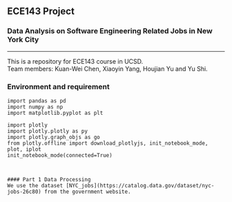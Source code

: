 ## ECE143 Project 
### Data Analysis on Software Engineering Related Jobs in New York City
----
This is a repository for ECE143 course in UCSD.  
Team members: Kuan-Wei Chen, Xiaoyin Yang, Houjian Yu and Yu Shi.

### Environment and requirement
```
import pandas as pd
import numpy as np
import matplotlib.pyplot as plt
```
```
import plotly
import plotly.plotly as py
import plotly.graph_objs as go
from plotly.offline import download_plotlyjs, init_notebook_mode, plot, iplot
init_notebook_mode(connected=True)
```
```


#### Part 1 Data Processing
We use the dataset [NYC_jobs](https://catalog.data.gov/dataset/nyc-jobs-26c80) from the government website.
